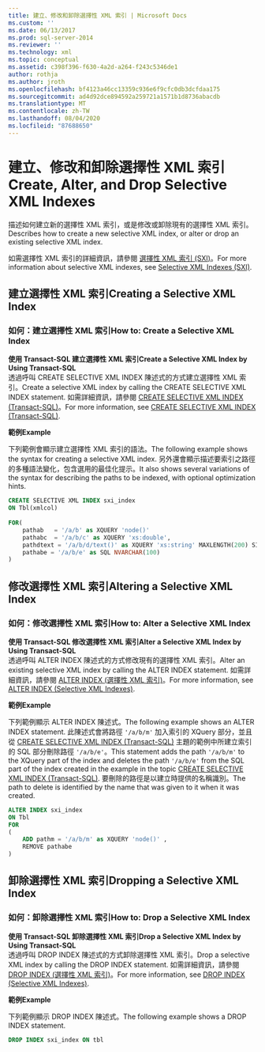 ```yaml
---
title: 建立、修改和卸除選擇性 XML 索引 | Microsoft Docs
ms.custom: ''
ms.date: 06/13/2017
ms.prod: sql-server-2014
ms.reviewer: ''
ms.technology: xml
ms.topic: conceptual
ms.assetid: c398f396-f630-4a2d-a264-f243c5346de1
author: rothja
ms.author: jroth
ms.openlocfilehash: bf4123a46cc13359c936e6f9cfc0db3dcfdaa175
ms.sourcegitcommit: ad4d92dce894592a259721a1571b1d8736abacdb
ms.translationtype: MT
ms.contentlocale: zh-TW
ms.lasthandoff: 08/04/2020
ms.locfileid: "87688650"
---
```

# <a name="create-alter-and-drop-selective-xml-indexes"></a><span data-ttu-id="3cda0-102">建立、修改和卸除選擇性 XML 索引</span><span class="sxs-lookup"><span data-stu-id="3cda0-102">Create, Alter, and Drop Selective XML Indexes</span></span>
  <span data-ttu-id="3cda0-103">描述如何建立新的選擇性 XML 索引，或是修改或卸除現有的選擇性 XML 索引。</span><span class="sxs-lookup"><span data-stu-id="3cda0-103">Describes how to create a new selective XML index, or alter or drop an existing selective XML index.</span></span>  
  
 <span data-ttu-id="3cda0-104">如需選擇性 XML 索引的詳細資訊，請參閱 [選擇性 XML 索引 &#40;SXI&#41;](selective-xml-indexes-sxi.md)。</span><span class="sxs-lookup"><span data-stu-id="3cda0-104">For more information about selective XML indexes, see [Selective XML Indexes &#40;SXI&#41;](selective-xml-indexes-sxi.md).</span></span>  
  
##  <a name="creating-a-selective-xml-index"></a><a name="create"></a> <span data-ttu-id="3cda0-105">建立選擇性 XML 索引</span><span class="sxs-lookup"><span data-stu-id="3cda0-105">Creating a Selective XML Index</span></span>  
  
### <a name="how-to-create-a-selective-xml-index"></a><span data-ttu-id="3cda0-106">如何：建立選擇性 XML 索引</span><span class="sxs-lookup"><span data-stu-id="3cda0-106">How to: Create a Selective XML Index</span></span>  
 <span data-ttu-id="3cda0-107">**使用 Transact-SQL 建立選擇性 XML 索引**</span><span class="sxs-lookup"><span data-stu-id="3cda0-107">**Create a Selective XML Index by Using Transact-SQL**</span></span>  
 <span data-ttu-id="3cda0-108">透過呼叫 CREATE SELECTIVE XML INDEX 陳述式的方式建立選擇性 XML 索引。</span><span class="sxs-lookup"><span data-stu-id="3cda0-108">Create a selective XML index by calling the CREATE SELECTIVE XML INDEX statement.</span></span> <span data-ttu-id="3cda0-109">如需詳細資訊，請參閱 [CREATE SELECTIVE XML INDEX &#40;Transact-SQL&#41;](/sql/t-sql/statements/create-selective-xml-index-transact-sql)。</span><span class="sxs-lookup"><span data-stu-id="3cda0-109">For more information, see [CREATE SELECTIVE XML INDEX &#40;Transact-SQL&#41;](/sql/t-sql/statements/create-selective-xml-index-transact-sql).</span></span>  
  
 <span data-ttu-id="3cda0-110">**範例**</span><span class="sxs-lookup"><span data-stu-id="3cda0-110">**Example**</span></span>  
  
 <span data-ttu-id="3cda0-111">下列範例會顯示建立選擇性 XML 索引的語法。</span><span class="sxs-lookup"><span data-stu-id="3cda0-111">The following example shows the syntax for creating a selective XML index.</span></span> <span data-ttu-id="3cda0-112">另外還會顯示描述要索引之路徑的多種語法變化，包含選用的最佳化提示。</span><span class="sxs-lookup"><span data-stu-id="3cda0-112">It also shows several variations of the syntax for describing the paths to be indexed, with optional optimization hints.</span></span>  
  
```sql  
CREATE SELECTIVE XML INDEX sxi_index  
ON Tbl(xmlcol)  
  
FOR(  
    pathab   = '/a/b' as XQUERY 'node()'  
    pathabc  = '/a/b/c' as XQUERY 'xs:double',   
    pathdtext = '/a/b/d/text()' as XQUERY 'xs:string' MAXLENGTH(200) SINGLETON  
    pathabe = '/a/b/e' as SQL NVARCHAR(100)  
)  
```  
  
  
  
##  <a name="altering-a-selective-xml-index"></a><a name="alter"></a> <span data-ttu-id="3cda0-113">修改選擇性 XML 索引</span><span class="sxs-lookup"><span data-stu-id="3cda0-113">Altering a Selective XML Index</span></span>  
  
### <a name="how-to-alter-a-selective-xml-index"></a><span data-ttu-id="3cda0-114">如何：修改選擇性 XML 索引</span><span class="sxs-lookup"><span data-stu-id="3cda0-114">How to: Alter a Selective XML Index</span></span>  
 <span data-ttu-id="3cda0-115">**使用 Transact-SQL 修改選擇性 XML 索引**</span><span class="sxs-lookup"><span data-stu-id="3cda0-115">**Alter a Selective XML Index by Using Transact-SQL**</span></span>  
 <span data-ttu-id="3cda0-116">透過呼叫 ALTER INDEX 陳述式的方式修改現有的選擇性 XML 索引。</span><span class="sxs-lookup"><span data-stu-id="3cda0-116">Alter an existing selective XML index by calling the ALTER INDEX statement.</span></span> <span data-ttu-id="3cda0-117">如需詳細資訊，請參閱 [ALTER INDEX &#40;選擇性 XML 索引&#41;](../indexes/indexes.md)。</span><span class="sxs-lookup"><span data-stu-id="3cda0-117">For more information, see [ALTER INDEX &#40;Selective XML Indexes&#41;](../indexes/indexes.md).</span></span>  
  
 <span data-ttu-id="3cda0-118">**範例**</span><span class="sxs-lookup"><span data-stu-id="3cda0-118">**Example**</span></span>  
  
 <span data-ttu-id="3cda0-119">下列範例顯示 ALTER INDEX 陳述式。</span><span class="sxs-lookup"><span data-stu-id="3cda0-119">The following example shows an ALTER INDEX statement.</span></span> <span data-ttu-id="3cda0-120">此陳述式會將路徑 `'/a/b/m'` 加入索引的 XQuery 部分，並且從 [CREATE SELECTIVE XML INDEX &#40;Transact-SQL&#41;](/sql/t-sql/statements/create-selective-xml-index-transact-sql) 主題的範例中所建立索引的 SQL 部分刪除路徑 `'/a/b/e'`。</span><span class="sxs-lookup"><span data-stu-id="3cda0-120">This statement adds the path `'/a/b/m'` to the XQuery part of the index and deletes the path `'/a/b/e'` from the SQL part of the index created in the example in the topic [CREATE SELECTIVE XML INDEX &#40;Transact-SQL&#41;](/sql/t-sql/statements/create-selective-xml-index-transact-sql).</span></span> <span data-ttu-id="3cda0-121">要刪除的路徑是以建立時提供的名稱識別。</span><span class="sxs-lookup"><span data-stu-id="3cda0-121">The path to delete is identified by the name that was given to it when it was created.</span></span>  
  
```sql  
ALTER INDEX sxi_index  
ON Tbl  
FOR   
(  
    ADD pathm = '/a/b/m' as XQUERY 'node()' ,  
    REMOVE pathabe  
)  
```  
  
  
  
##  <a name="dropping-a-selective-xml-index"></a><a name="drop"></a> <span data-ttu-id="3cda0-122">卸除選擇性 XML 索引</span><span class="sxs-lookup"><span data-stu-id="3cda0-122">Dropping a Selective XML Index</span></span>  
  
### <a name="how-to-drop-a-selective-xml-index"></a><span data-ttu-id="3cda0-123">如何：卸除選擇性 XML 索引</span><span class="sxs-lookup"><span data-stu-id="3cda0-123">How to: Drop a Selective XML Index</span></span>  
 <span data-ttu-id="3cda0-124">**使用 Transact-SQL 卸除選擇性 XML 索引**</span><span class="sxs-lookup"><span data-stu-id="3cda0-124">**Drop a Selective XML Index by Using Transact-SQL**</span></span>  
 <span data-ttu-id="3cda0-125">透過呼叫 DROP INDEX 陳述式的方式卸除選擇性 XML 索引。</span><span class="sxs-lookup"><span data-stu-id="3cda0-125">Drop a selective XML index by calling the DROP INDEX statement.</span></span> <span data-ttu-id="3cda0-126">如需詳細資訊，請參閱 [DROP INDEX &#40;選擇性 XML 索引&#41;](/sql/t-sql/statements/drop-index-selective-xml-indexes)。</span><span class="sxs-lookup"><span data-stu-id="3cda0-126">For more information, see [DROP INDEX &#40;Selective XML Indexes&#41;](/sql/t-sql/statements/drop-index-selective-xml-indexes).</span></span>  
  
 <span data-ttu-id="3cda0-127">**範例**</span><span class="sxs-lookup"><span data-stu-id="3cda0-127">**Example**</span></span>  
  
 <span data-ttu-id="3cda0-128">下列範例顯示 DROP INDEX 陳述式。</span><span class="sxs-lookup"><span data-stu-id="3cda0-128">The following example shows a DROP INDEX statement.</span></span>  
  
```sql  
DROP INDEX sxi_index ON tbl  
```  
  
 
  
  
